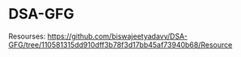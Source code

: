 # DSA-GFG

Resourses: https://github.com/biswajeetyadavv/DSA-GFG/tree/110581315dd910dff3b78f3d17bb45af73940b68/Resource
